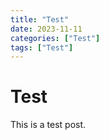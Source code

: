 ```yaml
---
title: "Test"
date: 2023-11-11
categories: ["Test"]
tags: ["Test"]
---
```

# Test

This is a test post.
